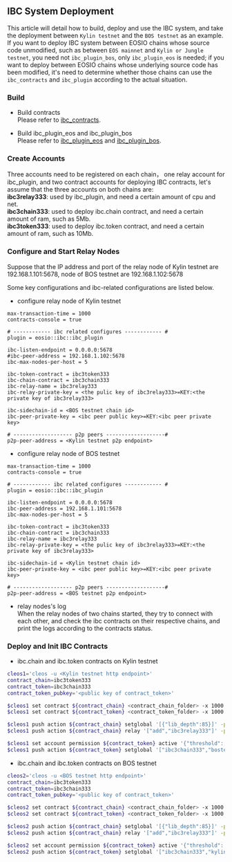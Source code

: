 
IBC System Deployment
-----

This article will detail how to build, deploy and use the IBC system, and take the deployment between `Kylin testnet`
and the `BOS testnet` as an example. If you want to deploy IBC system between EOSIO chains whose source code unmodified, 
such as between `EOS mainnet` and `Kylin or Jungle testnet`, you need not `ibc_plugin_bos`, 
only `ibc_plugin_eos` is needed; if you want to deploy between EOSIO chains whose underlying source code has been modified,
it's need to determine whether those chains can use the `ibc_contracts` and `ibc_plugin` according to the actual situation.

### Build
- Build contracts  
  Please refer to [ibc_contracts](https://github.com/boscore/ibc_contracts).
  
- Build ibc_plugin_eos and ibc_plugin_bos  
  Please refer to [ibc_plugin_eos](https://github.com/boscore/ibc_plugin_eos) and [ibc_plugin_bos](https://github.com/boscore/ibc_plugin_bos).
  
### Create Accounts
Three accounts need to be registered on each chain， one relay account for ibc_plugin, and two contract accounts 
for deploying IBC contracts, let's assume that the three accounts on both chains are:   
**ibc3relay333**: used by ibc_plugin, and need a certain amount of cpu and net.   
**ibc3chain333**: used to deploy ibc.chain contract, and need a certain amount of ram, such as 5Mb.  
**ibc3token333**: used to deploy ibc.token contract, and need a certain amount of ram, such as 10Mb.  
  
### Configure and Start Relay Nodes
Suppose that the IP address and port of the relay node of Kylin testnet are 192.168.1.101:5678, node of BOS testnet are
192.168.1.102:5678

Some key configurations and ibc-related configurations are listed below. 

- configure relay node of Kylin testnet  
``` 
max-transaction-time = 1000
contracts-console = true

# ------------ ibc related configures ------------ #
plugin = eosio::ibc::ibc_plugin

ibc-listen-endpoint = 0.0.0.0:5678
#ibc-peer-address = 192.168.1.102:5678 
ibc-max-nodes-per-host = 5

ibc-token-contract = ibc3token333
ibc-chain-contract = ibc3chain333
ibc-relay-name = ibc3relay333
ibc-relay-private-key = <the pulic key of ibc3relay333>=KEY:<the private key of ibc3relay333>

ibc-sidechain-id = <BOS testnet chain id>
ibc-peer-private-key = <ibc peer public key>=KEY:<ibc peer private key>

# ------------------- p2p peers -------------------#
p2p-peer-address = <Kylin testnet p2p endpoint>
```

- configure relay node of BOS testnet  
``` 
max-transaction-time = 1000
contracts-console = true

# ------------ ibc related configures ------------ #
plugin = eosio::ibc::ibc_plugin

ibc-listen-endpoint = 0.0.0.0:5678
ibc-peer-address = 192.168.1.101:5678 
ibc-max-nodes-per-host = 5

ibc-token-contract = ibc3token333
ibc-chain-contract = ibc3chain333
ibc-relay-name = ibc3relay333
ibc-relay-private-key = <the pulic key of ibc3relay333>=KEY:<the private key of ibc3relay333>

ibc-sidechain-id = <Kylin testnet chain id>
ibc-peer-private-key = <ibc peer public key>=KEY:<ibc peer private key>

# ------------------- p2p peers -------------------#
p2p-peer-address = <BOS testnet p2p endpoint>
```

- relay nodes's log  
When the relay nodes of two chains started, they try to connect with each other, 
and check the ibc contracts on their respective chains, and print the logs according to the contracts status.


### Deploy and Init IBC Contracts
- ibc.chain and ibc.token contracts on Kylin testnet  
```bash
cleos1='cleos -u <Kylin testnet http endpoint>'
contract_chain=ibc3token333
contract_token=ibc3chain333
contract_token_pubkey='<public key of contract_token>'

$cleos1 set contract ${contract_chain} <contract_chain_folder> -x 1000 -p ${contract_chain}
$cleos1 set contract ${contract_token} <contract_token_folder> -x 1000 -p ${contract_token}

$cleos1 push action ${contract_chain} setglobal '[{"lib_depth":85}]' -p ${contract_chain}
$cleos1 push action ${contract_chain} relay '["add","ibc3relay333"]' -p ${contract_chain}

$cleos1 set account permission ${contract_token} active '{"threshold": 1, "keys":[{"key":"'${contract_token_pubkey}'", "weight":1}], "accounts":[ {"permission":{"actor":"'${contract_token}'","permission":"eosio.code"},"weight":1}], "waits":[] }' owner -p $ {contract_token}
$cleos1 push action ${contract_token} setglobal '["ibc3chain333","bostest","ibc3token333",5000,1000,10,true]' -p ${contract_token}
```

- ibc.chain and ibc.token contracts on BOS testnet  
```bash
cleos2='cleos -u <BOS testnet http endpoint>'
contract_chain=ibc3token333
contract_token=ibc3chain333
contract_token_pubkey='<public key of contract_token>'

$cleos2 set contract ${contract_chain} <contract_chain_folder> -x 1000 -p ${contract_chain}
$cleos2 set contract ${contract_token} <contract_token_folder> -x 1000 -p ${contract_token}

$cleos2 push action ${contract_chain} setglobal '[{"lib_depth":85}]' -p ${contract_chain}
$cleos2 push action ${contract_chain} relay '["add","ibc3relay333"]' -p ${contract_chain}

$cleos2 set account permission ${contract_token} active '{"threshold": 1, "keys":[{"key":"'${contract_token_pubkey}'", "weight":1}], "accounts":[ {"permission":{"actor":"'${contract_token}'","permission":"eosio.code"},"weight":1}], "waits":[] }' owner -p $ {contract_token}
$cleos2 push action ${contract_token} setglobal '["ibc3chain333","kylin","ibc3token333",5000,1000,10,true]' -p ${contract_token}
```





